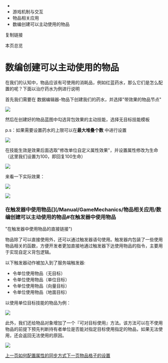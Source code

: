   * [](/)
  * 游戏机制与交互
  * 物品相关应用
  * 数编创建可以主动使用的物品

复制链接

本页总览

# 数编创建可以主动使用的物品

在我们的认知中，物品应该有可使用的消耗品，例如红蓝药水，那么它们是怎么配置的呢？下面以治疗药水为例进行说明

首先我们需要在 数据编辑器-物品下创建我们的药水，并选择"带效果的物品节点"

![](/assets/images/物品模板-5e1440a6214fd9235ffcfdb7bb524757.png)

然后在创建好的物品蓝图中勾选背包效果的主动技能，选择无目标技能模板

p.s：如果需要设置药水的上限可以在**最大堆叠个数** 中进行设置

![](/assets/images/无目标-cb2ae324d2582f267b952073561f5af5.png)

在技能生效是效果后面选取"修改单位自定义属性效果"，并设置属性修改为生命（这里我们设置为100，即回复100生命）

![](/assets/images/回复生命-6f977d70571c02912962fa3ba85ba9f6.png)

来看一下实际效果：

![](/assets/images/主动技能-9d999138b19f9a5c0fecdf4c4a06eae3.png)

![](/assets/images/回血-64209c9f10e09a23464c52c2e7877e14.png)

### 在触发器中使用物品[​](/Manual/GameMechanics/物品相关应用/数编创建可以主动使用的物品#在触发器中使用物品
"在触发器中使用物品的直接链接")

物品除了可以直接使用外，还可以通过触发器语句使用。触发器内包装了一些使用物品相关的函数，方便开发者更加直接地通过触发器下达使用物品的指令，主要用于实现自定义背包逻辑。

以下触发器动作被加入到了服务端触发器:

  * 令单位使用物品（无目标）
  * 令单位使用物品（单位目标）
  * 令单位使用物品（向量目标）
  * 令单位使用物品（地面目标）

以使用单位目标技能的物品为例：

![](/assets/images/使用物品-c2720f3de3d019c5734f3eb60478fc66.png)

此外，我们还给物品对象增加了一个『可对目标使用』方法。该方法可以在不使用物品的前提下预先判断持有者单位是否能对指定目标使用指定的物品，如果无法使用，还会返回无法使用的原因。

![](/assets/images/物品可被使用-8aaf348d762479da2bc2799461e5ca78.png)

[上一页如何配置属性的同步方式](/Manual/GameMechanics/属性相关/SyncProperty)[下一页物品格子的设置](/Manual/GameMechanics/物品相关应用/物品格子的设置)


